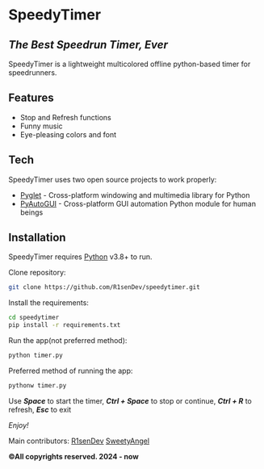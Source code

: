 # SpeedyTimer
## _The Best Speedrun Timer, Ever_

SpeedyTimer is a lightweight multicolored offline
python-based timer for speedrunners.

## Features

- Stop and Refresh functions
- Funny music
- Eye-pleasing colors and font

## Tech

SpeedyTimer uses two open source projects to work properly:
- [Pyglet](https://github.com/pyglet/pyglet) - Cross-platform windowing and multimedia library for Python
- [PyAutoGUI](https://github.com/asweigart/pyautogui) - Cross-platform GUI automation Python module for human beings

## Installation

SpeedyTimer requires [Python](https://python.org/) v3.8+ to run.

Clone repository:
```sh
git clone https://github.com/R1senDev/speedytimer.git
```

Install the requirements:
```sh
cd speedytimer
pip install -r requirements.txt
```

Run the app(not preferred method):
```sh
python timer.py
```

Preferred method of running the app:
```sh
pythonw timer.py
```

Use ___Space___ to start the timer,
___Ctrl + Space___ to stop or continue,
___Ctrl + R___ to refresh,
___Esc___ to exit

_Enjoy!_

Main contributors:
[R1senDev](https://github.com/R1senDev)
[SweetyAngel](https://github.com/SweetyAngel)

__©All copyrights reserved.
2024 - now__
